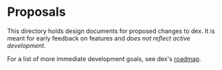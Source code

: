 # Proposals

This directory holds design documents for proposed changes to dex. It is meant for early feedback on features and _does not reflect active development_.

For a list of more immediate development goals, see dex's [roadmap](../roadmap.md).

